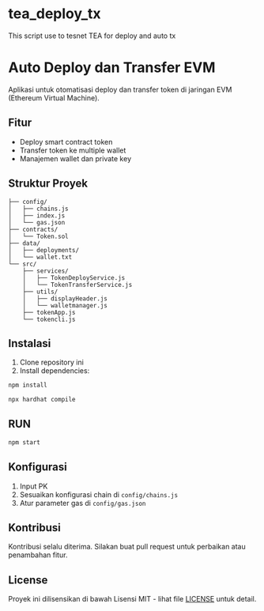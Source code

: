 # tea_deploy_tx
This script use to tesnet TEA for deploy and auto tx
# Auto Deploy dan Transfer EVM

Aplikasi untuk otomatisasi deploy dan transfer token di jaringan EVM (Ethereum Virtual Machine).

## Fitur

- Deploy smart contract token
- Transfer token ke multiple wallet
- Manajemen wallet dan private key

## Struktur Proyek

```
├── config/
│   ├── chains.js    
│   ├── index.js    
│   └── gas.json    
├── contracts/
│   └── Token.sol    
├── data/
│   ├── deployments/
│   └── wallet.txt  
└── src/
    ├── services/
    │   ├── TokenDeployService.js    
    │   └── TokenTransferService.js  
    ├── utils/
    │   ├── displayHeader.js        
    │   └── walletmanager.js       
    ├── tokenApp.js  
    └── tokencli.js
```

## Instalasi

1. Clone repository ini
2. Install dependencies:
```bash
npm install
```
```bash
npx hardhat compile
```

## RUN
```bash
npm start
```

## Konfigurasi

1. Input PK
2. Sesuaikan konfigurasi chain di `config/chains.js`
3. Atur parameter gas di `config/gas.json`

## Kontribusi

Kontribusi selalu diterima. Silakan buat pull request untuk perbaikan atau penambahan fitur.

## License

Proyek ini dilisensikan di bawah Lisensi MIT - lihat file [LICENSE](LICENSE) untuk detail.

